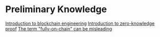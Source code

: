 # Preliminary Knowledge

[Introduction to blockchain engineering](https://twitter.com/JustinZhang/status/1774246770341827024)
[Introduction to zero-knowledge proof](https://twitter.com/JustinZhang/status/1761584145644351524)
[The term "fully-on-chain" can be misleading](https://twitter.com/JustinZhang/status/1796736937849688328)

